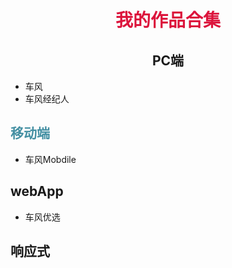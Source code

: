 # <center> <font face="微软雅黑" color="#DC143C"> 我的作品合集 </font> </center>

## <center>PC端</center>
+ 车风
+ 车风经纪人

## <font color=#4590a3>移动端</font>
+ 车风Mobdile

## webApp
* 车风优选

## 响应式
